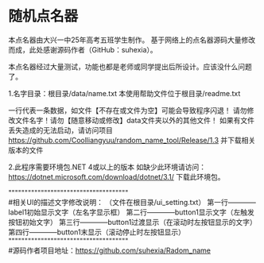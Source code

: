 # 随机点名器
本点名器由大兴一中25年高考五班学生制作。
基于网络上的点名器源码大量修改而成，此处感谢源码作者（GitHub：suhexia）。

本点名器经过大量测试，功能也都是老师或同学提出后所设计。应该没什么问题了。

1.名字目录：根目录/data/name.txt
本使用帮助文件位于根目录/readme.txt

一行代表一条数据，如文件【不存在或文件为空】可能会导致程序闪退！
请勿修改文件名字！请勿【随意移动或修改】data文件夹以外的其他文件！
如果有文件丢失造成的无法启动，请访问项目
https://github.com/Coolliangyuu/random_name_tool/Release/1.3
并下载相关版本的文件

2.此程序需要环境包.NET 4或以上的版本
如缺少此环境请访问：https://dotnet.microsoft.com/download/dotnet/3.1/
下载此环境包。 

"""""""""""""""""""""""""""""""""""""  
#相关UI的描述文字修改说明：
（文件在根目录/ui_setting.txt）
第一行————label1初始显示文字（左名字显示框）
第二行————button1显示文字（左触发按钮初始文字）
第三行————button1过渡显示（在滚动时左按钮显示的文字）
第四行————button1末显示（滚动停止时左按钮显示） 
"""""""""""""""""""""""""""""""""""""  
#源码作者项目地址：https://github.com/suhexia/Radom_name

